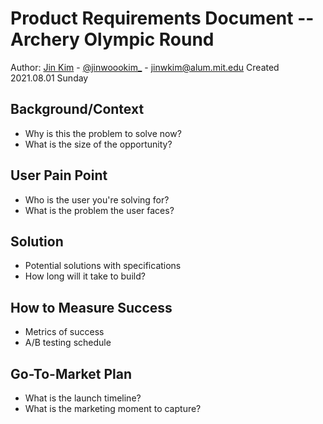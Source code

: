 # Product Requirements Document -- Archery Olympic Round
Author: [Jin Kim](https://itsjinkim.com/) - [@jinwoookim_](https://www.instagram.com/jinwoookim_/) - jinwkim@alum.mit.edu
Created 2021.08.01 Sunday

## Background/Context
- Why is this the problem to solve now?
- What is the size of the opportunity?

## User Pain Point
- Who is the user you're solving for?
- What is the problem the user faces?

## Solution
- Potential solutions with specifications
- How long will it take to build?

## How to Measure Success
- Metrics of success
- A/B testing schedule

## Go-To-Market Plan
- What is the launch timeline?
- What is the marketing moment to capture?
